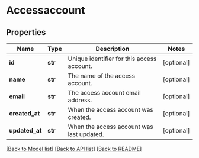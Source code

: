 # Accessaccount

## Properties
Name | Type | Description | Notes
------------ | ------------- | ------------- | -------------
**id** | **str** | Unique identifier for this access account. | [optional] 
**name** | **str** | The name of the access account. | [optional] 
**email** | **str** | The access account email address. | [optional] 
**created_at** | **str** | When the access account was created. | [optional] 
**updated_at** | **str** | When the access account was last updated. | [optional] 

[[Back to Model list]](../README.md#documentation-for-models) [[Back to API list]](../README.md#documentation-for-api-endpoints) [[Back to README]](../README.md)


